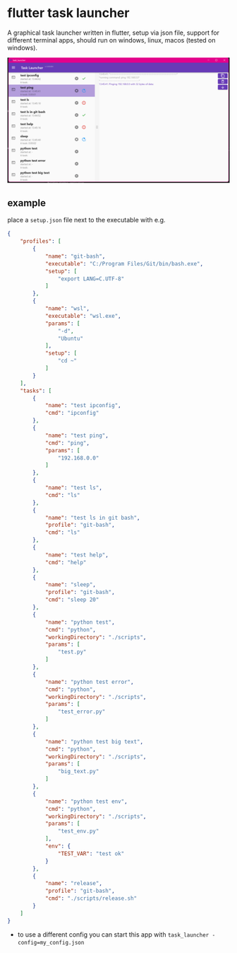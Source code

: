 # flutter task launcher

A graphical task launcher written in flutter, setup via json file, support for different terminal apps, should run on windows, linux, macos (tested on windows).

![](docs/img/screenshot01.png)

## example

place a `setup.json` file next to the executable with e.g.
```json
{
    "profiles": [
        {
            "name": "git-bash",
            "executable": "C:/Program Files/Git/bin/bash.exe",
            "setup": [
                "export LANG=C.UTF-8"
            ]
        },
        {
            "name": "wsl",
            "executable": "wsl.exe",
            "params": [
                "-d",
                "Ubuntu"
            ],
            "setup": [
                "cd ~"
            ]
        }
    ],
    "tasks": [
        {
            "name": "test ipconfig",
            "cmd": "ipconfig"
        },
        {
            "name": "test ping",
            "cmd": "ping",
            "params": [
                "192.168.0.0"
            ]
        },
        {
            "name": "test ls",
            "cmd": "ls"
        },
        {
            "name": "test ls in git bash",
            "profile": "git-bash",
            "cmd": "ls"
        },
        {
            "name": "test help",
            "cmd": "help"
        },
        {
            "name": "sleep",
            "profile": "git-bash",
            "cmd": "sleep 20"
        },
        {
            "name": "python test",
            "cmd": "python",
            "workingDirectory": "./scripts",
            "params": [
                "test.py"
            ]
        },
        {
            "name": "python test error",
            "cmd": "python",
            "workingDirectory": "./scripts",
            "params": [
                "test_error.py"
            ]
        },
        {
            "name": "python test big text",
            "cmd": "python",
            "workingDirectory": "./scripts",
            "params": [
                "big_text.py"
            ]
        },
        {
            "name": "python test env",
            "cmd": "python",
            "workingDirectory": "./scripts",
            "params": [
                "test_env.py"
            ],
            "env": {
                "TEST_VAR": "test ok"
            }
        },
        {
            "name": "release",
            "profile": "git-bash",
            "cmd": "./scripts/release.sh"
        }
    ]
}
```


* to use a different config you can start this app with `task_launcher -config=my_config.json`